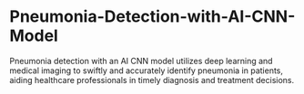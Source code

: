 # Pneumonia-Detection-with-AI-CNN-Model
Pneumonia detection with an AI CNN model utilizes deep learning and medical imaging to swiftly and accurately identify pneumonia in patients, aiding healthcare professionals in timely diagnosis and treatment decisions.
